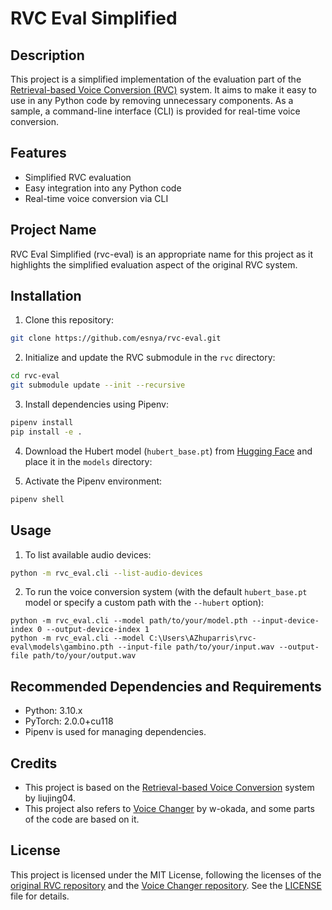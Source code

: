 # RVC Eval Simplified

## Description

This project is a simplified implementation of the evaluation part of the [Retrieval-based Voice Conversion (RVC)](https://github.com/liujing04/Retrieval-based-Voice-Conversion-WebUI) system. It aims to make it easy to use in any Python code by removing unnecessary components. As a sample, a command-line interface (CLI) is provided for real-time voice conversion.

## Features

- Simplified RVC evaluation
- Easy integration into any Python code
- Real-time voice conversion via CLI

## Project Name

RVC Eval Simplified (rvc-eval) is an appropriate name for this project as it highlights the simplified evaluation aspect of the original RVC system.

## Installation

1. Clone this repository:
```bash
git clone https://github.com/esnya/rvc-eval.git
```

2. Initialize and update the RVC submodule in the `rvc` directory:
```bash
cd rvc-eval
git submodule update --init --recursive
```

3. Install dependencies using Pipenv:
```bash
pipenv install
pip install -e .
```

4. Download the Hubert model (`hubert_base.pt`) from [Hugging Face](https://huggingface.co/lj1995/VoiceConversionWebUI/tree/main) and place it in the `models` directory:

5. Activate the Pipenv environment:
```bash
pipenv shell
```


## Usage

1. To list available audio devices:
```bash
python -m rvc_eval.cli --list-audio-devices
```

2. To run the voice conversion system (with the default `hubert_base.pt` model or specify a custom path with the `--hubert` option):
```
python -m rvc_eval.cli --model path/to/your/model.pth --input-device-index 0 --output-device-index 1
python -m rvc_eval.cli --model C:\Users\AZhuparris\rvc-eval\models\gambino.pth --input-file path/to/your/input.wav --output-file path/to/your/output.wav
```

## Recommended Dependencies and Requirements
- Python: 3.10.x
- PyTorch: 2.0.0+cu118
- Pipenv is used for managing dependencies.

## Credits
- This project is based on the [Retrieval-based Voice Conversion](https://github.com/liujing04/Retrieval-based-Voice-Conversion-WebUI) system by liujing04.
- This project also refers to [Voice Changer](https://github.com/w-okada/voice-changer) by w-okada, and some parts of the code are based on it.

## License

This project is licensed under the MIT License, following the licenses of the [original RVC repository](https://github.com/liujing04/Retrieval-based-Voice-Conversion-WebUI) and the [Voice Changer repository](https://github.com/w-okada/voice-changer). See the [LICENSE](LICENSE) file for details.

